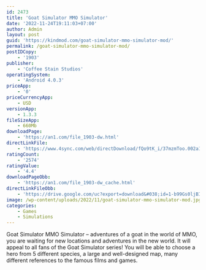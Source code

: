 ```yaml
---
id: 2473
title: 'Goat Simulator MMO Simulator'
date: '2022-11-24T19:11:03+07:00'
author: Admin
layout: post
guid: 'https://kindmod.com/goat-simulator-mmo-simulator-mod/'
permalink: /goat-simulator-mmo-simulator-mod/
postIDCopy:
    - '1903'
publisher:
    - 'Coffee Stain Studios'
operatingSystem:
    - 'Android 4.0.3'
priceApp:
    - '0'
priceCurrencyApp:
    - USD
versionApp:
    - 1.3.3
fileSizeApp:
    - 660Mb
downloadPage:
    - 'https://an1.com/file_1903-dw.html'
directLinkFile:
    - 'https://www.4sync.com/web/directDownload/fQo9tK_i/37mzmToo.002a15b9149b47a504da93211ccc60f3'
ratingCount:
    - '2574'
ratingValue:
    - '4.4'
downloadPageObb:
    - 'https://an1.com/file_1903-dw_cache.html'
directLinkFileObb:
    - 'https://drive.google.com/uc?export=download&#038;id=1-b99Gs0ljBIgAOAOQd4G3TE4sHvSo2Xa'
image: /wp-content/uploads/2022/11/goat-simulator-mmo-simulator-mod.jpg
categories:
    - Games
    - Simulations
---
```


Goat Simulator MMO Simulator – adventures of a goat in the world of MMO, you are waiting for new locations and adventures in the new world. It will appeal to all fans of the Goat Simulator series! You will be able to choose a hero from 5 different species, a large and well-designed map, many different references to the famous films and games.